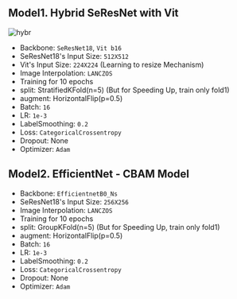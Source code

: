 ## Model1. Hybrid SeResNet with Vit 

![hybr](https://github.com/user-attachments/assets/cfab5ebe-366a-426c-921a-3073319405f5)

- Backbone: `SeResNet18`, `Vit b16`
- SeResNet18's Input Size: `512X512`
- Vit's Input Size: `224X224` (Learning to resize Mechanism)
- Image Interpolation: `LANCZOS`
- Training for 10 epochs
- split: StratifiedKFold(n=5)
(But for Speeding Up, train only fold1)
- augment: HorizontalFlip(p=0.5)
- Batch: `16`
- LR: `1e-3`
- LabelSmoothing: `0.2`
- Loss: `CategoricalCrossentropy`
- Dropout: None
- Optimizer: `Adam`

## Model2. EfficientNet - CBAM Model

- Backbone: `EfficientnetB0_Ns`
- SeResNet18's Input Size: `256X256`
- Image Interpolation: `LANCZOS`
- Training for 10 epochs
- split: GroupKFold(n=5)
(But for Speeding Up, train only fold1)
- augment: HorizontalFlip(p=0.5)
- Batch: `16`
- LR: `1e-3`
- LabelSmoothing: `0.2`
- Loss: `CategoricalCrossentropy`
- Dropout: None
- Optimizer: `Adam`
